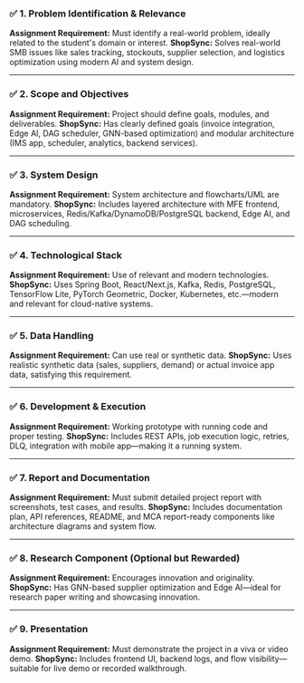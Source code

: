 

### ✅ 1. **Problem Identification & Relevance**

**Assignment Requirement:** Must identify a real-world problem, ideally related to the student's domain or interest.
**ShopSync:** Solves real-world SMB issues like sales tracking, stockouts, supplier selection, and logistics optimization using modern AI and system design.

---

### ✅ 2. **Scope and Objectives**

**Assignment Requirement:** Project should define goals, modules, and deliverables.
**ShopSync:** Has clearly defined goals (invoice integration, Edge AI, DAG scheduler, GNN-based optimization) and modular architecture (IMS app, scheduler, analytics, backend services).

---

### ✅ 3. **System Design**

**Assignment Requirement:** System architecture and flowcharts/UML are mandatory.
**ShopSync:** Includes layered architecture with MFE frontend, microservices, Redis/Kafka/DynamoDB/PostgreSQL backend, Edge AI, and DAG scheduling.

---

### ✅ 4. **Technological Stack**

**Assignment Requirement:** Use of relevant and modern technologies.
**ShopSync:** Uses Spring Boot, React/Next.js, Kafka, Redis, PostgreSQL, TensorFlow Lite, PyTorch Geometric, Docker, Kubernetes, etc.—modern and relevant for cloud-native systems.

---

### ✅ 5. **Data Handling**

**Assignment Requirement:** Can use real or synthetic data.
**ShopSync:** Uses realistic synthetic data (sales, suppliers, demand) or actual invoice app data, satisfying this requirement.

---

### ✅ 6. **Development & Execution**

**Assignment Requirement:** Working prototype with running code and proper testing.
**ShopSync:** Includes REST APIs, job execution logic, retries, DLQ, integration with mobile app—making it a running system.

---

### ✅ 7. **Report and Documentation**

**Assignment Requirement:** Must submit detailed project report with screenshots, test cases, and results.
**ShopSync:** Includes documentation plan, API references, README, and MCA report-ready components like architecture diagrams and system flow.

---

### ✅ 8. **Research Component (Optional but Rewarded)**

**Assignment Requirement:** Encourages innovation and originality.
**ShopSync:** Has GNN-based supplier optimization and Edge AI—ideal for research paper writing and showcasing innovation.

---

### ✅ 9. **Presentation**

**Assignment Requirement:** Must demonstrate the project in a viva or video demo.
**ShopSync:** Includes frontend UI, backend logs, and flow visibility—suitable for live demo or recorded walkthrough.


